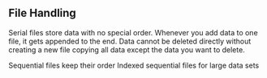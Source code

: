 ## File Handling

Serial files store data with no special order. Whenever you add data to one file, it gets appended to the end.
Data cannot be deleted directly without creating a new file copying all data except the data you want to delete.

Sequential files keep their order
Indexed sequential files for large data sets

